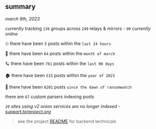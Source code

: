 
## summary
_march 9th, 2023_

currently tracking `136` groups across `249` relays & mirrors - _`99` currently online_

⏲ there have been `5` posts within the `last 24 hours`

🦈 there have been `64` posts within the `month of march`

🪐 there have been `761` posts within the `last 90 days`

🏚 there have been `515` posts within the `year of 2023`

🦕 there have been `6201` posts `since the dawn of ransomwatch`

there are `67` custom parsers indexing posts

_`20` sites using v2 onion services are no longer indexed - [support.torproject.org](https://support.torproject.org/onionservices/v2-deprecation/)_

> see the project [README](https://github.com/joshhighet/ransomwatch#ransomwatch--) for backend technicals
